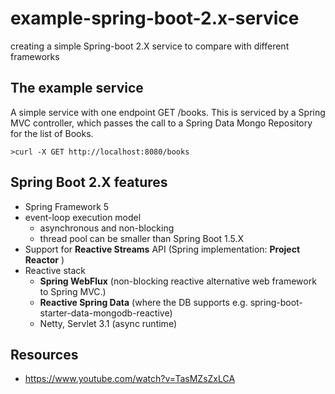 # example-spring-boot-2.x-service
creating a simple Spring-boot 2.X service to compare with different frameworks






## The example service
A simple service with one endpoint GET /books. This is serviced by a Spring MVC controller, which passes the call to a Spring Data Mongo Repository for the list of Books. 


`>curl -X GET http://localhost:8080/books`


##  Spring Boot 2.X features

* Spring Framework 5
* event-loop execution model
    - asynchronous and non-blocking
    - thread pool can be smaller than Spring Boot 1.5.X
* Support for **Reactive Streams** API (Spring implementation: **Project Reactor** )
* Reactive stack
    - **Spring WebFlux** (non-blocking reactive alternative web framework to Spring MVC.)
    - **Reactive Spring Data** (where the DB supports e.g. spring-boot-starter-data-mongodb-reactive)
    - Netty, Servlet 3.1 (async runtime)


## Resources

- https://www.youtube.com/watch?v=TasMZsZxLCA